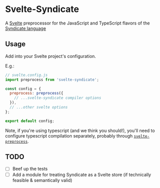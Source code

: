 # Svelte-Syndicate

A [Svelte](https://svelte.dev) preprocessor for the JavaScript and TypeScript flavors of the [Syndicate language](https://syndicate-lang.org)

## Usage

Add into your Svelte project's configuration.

E.g.:

```javascript
// svelte.config.js
import preprocess from 'svelte-syndicate';

const config = {
  preprocess: preprocess({
    // ...svelte-syndicate compiler options
  }),
  // ...other svelte options
};

export default config;
```

Note, if you're using typescript (and we think you should!), you'll need to configure typescript compilation separately, probably through [`svelte-preprocess`](https://github.com/sveltejs/svelte-preprocess).

## TODO

- [ ] Beef up the tests
- [ ] Add a module for treating Syndicate as a Svelte store (if technically feasible & semantically valid)

